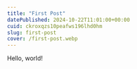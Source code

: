 ```yaml
---
title: "First Post"
datePublished: 2024-10-22T11:01:00+00:00
cuid: ckroxqzs10peafws196lhd0hm
slug: first-post
cover: /first-post.webp
---
```


Hello, world!
